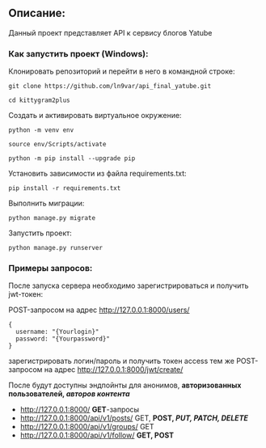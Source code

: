 ## Описание:

Данный проект представляет API к сервису блогов Yatube




### Как запустить проект (Windows):

Клонировать репозиторий и перейти в него в командной строке:

```
git clone https://github.com/ln9var/api_final_yatube.git
```

```
cd kittygram2plus
```

Cоздать и активировать виртуальное окружение:

```
python -m venv env
```

```
source env/Scripts/activate
```

```
python -m pip install --upgrade pip
```

Установить зависимости из файла requirements.txt:

```
pip install -r requirements.txt
```

Выполнить миграции:

```
python manage.py migrate
```

Запустить проект:

```
python manage.py runserver
```


### Примеры запросов:

После запуска сервера необходимо зарегистрироваться и получить jwt-токен:

POST-запросом на адрес http://127.0.0.1:8000/users/ 

```
{
  username: "{Yourlogin}"
  password: "{Yourpassword}"
}
```

зарегистрировать логин/пароль и
получить токен access тем же
POST-запросом на адрес 
http://127.0.0.1:8000/jwt/create/

После будут доступны эндпойнты для анонимов, **авторизованных пользователей, _авторов контента_**
- http://127.0.0.1:8000/       **GET**-запросы
- http://127.0.0.1:8000/api/v1/posts/ GET, **POST, _PUT, PATCH, DELETE_**
- http://127.0.0.1:8000/api/v1/groups/ GET
- http://127.0.0.1:8000/api/v1/follow/ **GET, POST**

